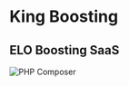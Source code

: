 # King Boosting

## ELO Boosting SaaS

![PHP Composer](https://github.com/CaddyDz/KingBoosting/workflows/PHP%20Composer/badge.svg)
